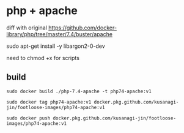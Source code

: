 # php + apache

diff with original https://github.com/docker-library/php/tree/master/7.4/buster/apache

sudo apt-get install -y libargon2-0-dev

need to chmod +x for scripts

## build

```
sudo docker build ./php-7.4-apache -t php74-apache:v1

sudo docker tag php74-apache:v1 docker.pkg.github.com/kusanagi-jin/footloose-images/php74-apache:v1

sudo docker push docker.pkg.github.com/kusanagi-jin/footloose-images/php74-apache:v1
```
